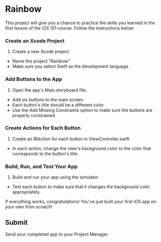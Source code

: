 # Rainbow

This project will give you a chance to practice the skills you learned in the first lesson of the iOS 101 course. Follow the instructions below:

### Create an Xcode Project

1. Create a new Xcode project
- Name the project "Rainbow"
- Make sure you select Swift as the development language

### Add Buttons to the App

1. Open the app's Main.storyboard file.
- Add six buttons to the main screen
- Each button's title should be a different color
- Use the Add Missing Constraints option to make sure the buttons are properly constrained

### Create Actions for Each Button

1. Create an IBAction for each button in ViewController.swift
- In each action, change the view's background color to the color that corresponds to the button's title

### Build, Run, and Test Your App

1. Build and run your app using the simulator
- Test each button to make sure that it changes the background color appropriately.

If everything works, congratulations! You've just built your first iOS app on your own from scratch!

## Submit

Send your completed app to your Project Manager.
